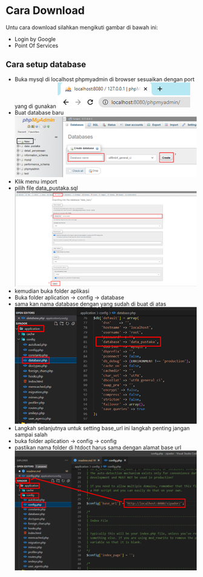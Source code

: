 # Cara Download
Untu cara download silahkan mengikuti gambar di bawah ini:
- Login by Google
- Point Of Services   

## Cara setup database
- Buka mysql di localhost phpmyadmin di browser sesuaikan dengan port yang di gunakan
![App Screenshot](https://raw.githubusercontent.com/magerngulik/sipador/main/assets/presentasi/1.png)
- Buat database baru
![App Screenshot](https://raw.githubusercontent.com/magerngulik/sipador/main/assets/presentasi/2.png)
- Klik menu import
- pilih file data_pustaka.sql
![App Screenshot](https://raw.githubusercontent.com/magerngulik/sipador/main/assets/presentasi/3.png)
- kemudian buka folder aplikasi
- Buka folder aplication -> config -> database
- sama kan nama database dengan yang sudah di buat di atas
![App Screenshot](https://raw.githubusercontent.com/magerngulik/sipador/main/assets/presentasi/4.png)
- Langkah selanjutnya untuk setting base_url ini langkah penting jangan sampai salah
- buka folder aplication -> config -> config
- pastikan nama folder di htdoct harus sama dengan alamat base url
![App Screenshot](https://raw.githubusercontent.com/magerngulik/sipador/main/assets/presentasi/5.png)


